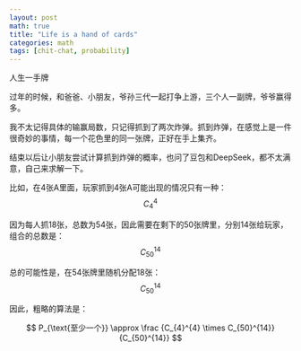 ```yaml
---
layout: post
math: true
title: "Life is a hand of cards"
categories: math
tags: [chit-chat, probability]
---
```


人生一手牌

过年的时候，和爸爸、小朋友，爷孙三代一起打争上游，三个人一副牌，爷爷赢得多。

我不太记得具体的输赢局数，只记得抓到了两次炸弹。抓到炸弹，在感觉上是一件很奇妙的事情，每一个花色里的同一张牌，正好在手上集齐。

结束以后让小朋友尝试计算抓到炸弹的概率，也问了豆包和DeepSeek，都不太满意，自己来求解一下。

比如，在4张A里面，玩家抓到4张A可能出现的情况只有一种：$$ C_{4}^{4} $$

因为每人抓18张，总数为54张，因此需要在剩下的50张牌里，分别14张给玩家，组合的总数是： $$ C_{50}^{14} $$

总的可能性是，在54张牌里随机分配18张： $$ C_{50}^{14} $$

因此，粗略的算法是：

$$ P_{\text{至少一个}} \approx \frac {C_{4}^{4} \times C_{50}^{14}} {C_{50}^{14}} $$



